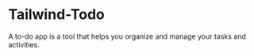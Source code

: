 # Tailwind-Todo
A to-do app is a tool that helps you organize and manage your tasks and activities. 
